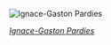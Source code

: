 
![Ignace-Gaston Pardies](https://upload.wikimedia.org/wikipedia/commons/thumb/b/b1/Ignace_Gaston_Pardies-Plate_1.jpg/750px-Ignace_Gaston_Pardies-Plate_1.jpg)

*[Ignace-Gaston Pardies](https://wikipedia.org/wiki/File:Ignace_Gaston_Pardies-Plate_1.jpg)*
